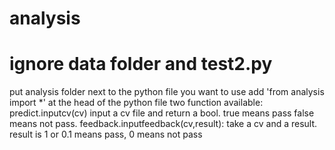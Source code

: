 # analysis
# ignore data folder and test2.py
put analysis folder next to the python file you want to use 
add 'from analysis import *' at the head of the python file
two function available:
predict.inputcv(cv)
input a cv file and return a bool. true means pass false means not
pass.
feedback.inputfeedback(cv,result):
take a cv and a result. result is 1 or 0.1 means pass, 0 means not pass